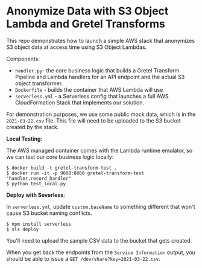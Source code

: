 # Anonymize Data with S3 Object Lambda and Gretel Transforms

This repo demonstrates how to launch a simple AWS stack that anonymizes S3 object data at access time using S3 Object Lambdas.

Components:

- `handler.py`- the core business logic that builds a Gretel Transform Pipeline and Lambda handlers for an API endpoint and the actual S3 object transformer.
- `Dockerfile` - builds the container that AWS Lambda will use
- `serverless.yml` - a Serverless config that launches a full AWS CloudFormation Stack that implements our solution.


For demonstration purposes, we use some public mock data, which is in the `2021-03-22.csv` file. This file will need to be uploaded to the S3 bucket created by the stack.

**Local Testing**:

The AWS managed container comes with the Lambda runtime emulator, so we can test our core business logic locally:

```
$ docker build -t gretel-transform-test .
$ docker run -it -p 9000:8080 gretel-transform-test "handler.record_handler"
$ python test_local.py
```


**Deploy with Severless**:

In `serverless.yml`, update `custom.baseName` to something different that won't
cause S3 bucket naming conflicts.

```
$ npm install serverless
$ sls deploy
```

You'll need to upload the sample CSV data to the bucket that gets created.

When you get back the endpoints from the `Service Information` output, you should be able to issue a `GET /dev/share?key=2021-03-22.csv`.